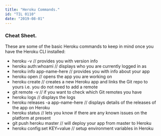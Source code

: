 ```yaml
---
title: "Heroku Commands."
id: "TIL 0110"
date: "2019-08-01"
---
```


### Cheat Sheet. 

These are some of the basic Heroku commands to keep in mind once you have the Heroku CLI installed: 

* heroku -v // provides you with version info
* heroku auth:whoami // displays who you are currently logged in as
* heroku info app-name-here // provides you with info about your app
* heroku open // opens the app you are working on
* heroku create // creates a new Heroku app and links the Git repo to yours i.e. you do not need to add a remote
* git remote -v // if you want to check which Git remotes you have
* heroku logs // displays the logs
* heroku releases -a app-name-here // displays details of the releases of the app on Heroku
* heroku status // lets you know if there are any known issues on the platform at present
* git push heroku master // will deploy your app from master to Heroku
* heroku config:set KEY=value // setup environment variables in Heroku